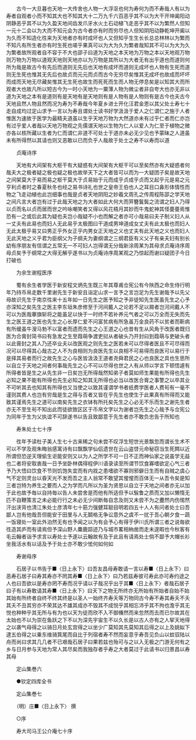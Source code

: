 <!-- { "loadSidebar": true } -->
　　古今一大旦暮也天地一大传舍也人物一大浮沤也何为寿何为而不寿哉人有以为寿者自观者小而不知其大也不知其大十二万九千六百恶乎其不以为大干开坤阖阳动阴静恶乎其不以为久盈天地间齿发爪牙水火土石动植飞走恶乎其不以为繁然人但知一元十二会以为大而不知元会为古今者亦有时而穷尽也人但知阴阳动静乾坤开阖以为久而不知造化徃来为天地者亦有时成坏也人又但知乎生生长长总总林林以为繁而不知凡有所生者亦有时生死也嗟乎果真可以为大为久为繁者哉知其不可以为大为久为繁者故所观者自不容于不大也邵子曰道为天地之本天地为万物之本以天地观万物则万物为万物以道观天地则天地亦以为万物是其所以为大者无有出乎道也而道则何所为哉是故古今有先后而道则无先后也天地有成坏而道则无成坏也人物有生死而道则无生死也惟其无先后也故贞而元元而贞而古今无穷尽矣惟其无成坏也故成而坏坏而成而天地无尽藏矣惟其无生死也故生而死死而生而人物无停息矣是以知其大而所观者大也故凡所以短古今为一时小天地为一粟薄人物为微尘者非自夸大也亦无非以道为天地之本有是道则有是天地有是天地则有是人物有是人物则有是古今也夫古今天地且然人物且然而况为寿为不寿哉今年夏乡进士开化汪君金恩以其父处士寿七十走自成均过定山求予一言以为寿且谓处士读书好学汲汲于爱人之仁谓仁之施于人者惟医为速故于医学为最精夫道虽以生乎天地万物为大然道亦未有过乎仁者而仁亦岂有过乎爱人者哉以天地万物观之先儒谓天地以生物为仁人以爱人为仁至于植物之微亦各以核所藏以生者为仁而谓仁非道不可处士于道亦未必无少见也予蒙昧之人道虽未有所得然以其请也则又恶敢以已而负乎人哉故于处士之寿不以寿而以道

　　贞庵诗序

　　天地有大间架有大枢干有大疑惑有大间架有大枢干可以至矣然亦有大疑惑者何哉夫大之极者疑之极也疑之极也故举天下之大者皆可以而为一大疑团子矣是故天地之间架莫大于易而易之枢干莫大于贞易始于元而成乎贞成乎贞而又起乎元是易之元亨利贞者时之春夏秋冬也经之易书诗礼也世之皇帝王伯也人之耳目口鼻形体情性而物之飞走动植也此岂细事也哉是贞者天地阴阳之妙羲文周孔之传周程陈邵之学天地之间凡言大者岂有过于此哉天地之为大者如此大何大而笄簪鬒鬓之流谓之妇人乃得以贞而名以贞而居而世之吟咏嘲笑者又得以风花梧月其妙而牛鬼蛇神其怪亹亹焉惟恐有一之或后此其为疑也夫岂小哉疑不小也而解之者亦可小哉易曰夫子制义妇人从一丈夫有此易也而妇人无此易乎太极图曰干道成男坤道成女丈夫有此太极也而妇人无此太极乎易又曰男正乎外女正乎内男女正天地之义也丈夫有此天地之义也而妇人无此天地之义乎君为臣纲父为子纲夫为妻纲谓之三纲君臣有义父子有亲夫妇有别长幼有序朋友有信谓之五常无一不可妇人岂得谓无分哉新涂周某为其母求贞庵诗序周母贞矣予于纲常之大得无解乎遂书以为贞庵诗序周某观之乃惊起而谢曰疑团子今日打破也

　　为余生谢程医序

　　蜀有余生者学医于新安程文炳先生既三年其尊甫佥宪公有今陜西之命生侍行明年乃持币帛走数千里谢先生于新安且诣定山求一言予之言岂足为先生谢哉予以先父母故识先生于南京徃来十五年如一日先生之医予知之予非徒知先生医虽先生之心予亦深知之矣先生之医主李东垣朱彦修至于河间戴人之论若不足以屑者岂河间戴人不可以为医哉搴旗斩将之能虽足以快于一时终不若补养元气者之可以万全而无失而先生之医王道之医也先生之心长厚仁爱不问富贫病有所急虽万金良药不以贫者而靳病有所缓虽牛溲马勃不以富者而遗而先生之心王道之心也昔有生从风角于改医者既归医为合膏封简书曰有急发之生至葭萌争渡吏挝从者破头乃开封曰到葭萌与吏破头者以此膏封之其人乃还卒业夫以改医观之则先生之医若未可以尽得者医且不可尽得而况可以尽得其心哉古之人不为良相则为良医先生以良相不可易得而良医可以易行于是择其易者而行之故先生之心与医皆汲汲王道者尧舜君民之心也良医之具也生思所以自立于天地之间者何事哉先生之心不可以尽得也世之人有从师以学言下顿悟遽有所得者皆是生之从先生非一日矣岂无所得哉然知弟子者莫如师生果能有所得也先生必知之果不能有所得也先生必知之知其无所得也必当以改医合膏之事警之以卒其业不可听其去也知其有所得也又当使之以致其谨谓学书者纸费学医者人费茍有一毫不谨则其费人也岂有穷哉是生之得与否者又皆在乎先生也使生于此果真有所得而又能致其谨焉先生之道可以南矣先生之衣钵有所托矣先生之心必无不乐而生之谢先生者亦无不至生茍不知出此而徒欲致区区于币帛文字以为谢者岂先生之心哉予与佥宪公为同年于生为父执谊不可辞遂书以告且致鄙意于先生者亦不敢负忠告于所知也

　　寿朱处士七十序

　　徃年予读杜子美人生七十古来稀之句未尝不叹浮生短世光景飘忽而谓长生术不可以不学及观朱晦翁感寓诗有曰飘飘学仙侣遗世在云山盗啔元命秘窃当生死闗以近所谓但恐逆天理偷生讵能安则又以为人之所学不可一日不正而神仙家之说虽学无益也二者将安取衷哉一日予坐卧林偶得程伊川语录读至所谓节饮食寡嗜欲定心气三者予乃大悟曰饮食不节则饥饱失宜而有内戕之患嗜欲不寡则邪僻日生而有自贼之虞心气不定则灵台以昏天光不发而吾之主人翁常不敢望其惺惺而百体无一从吾令矣是知三者岂特为养生之要而人之为学而凡所以为圣为贤思以自立于天地之间者亦无以加于此也故予毎以自持毎以告人未尝舍是而他有所适但予以騃鲁之质而又加以懒惰无匹不自鞭策言之未必能行行之未必无少间断毎自念及则又未尝不为之衋然内伤惕然汗出浃背也清江朱处士彦清年七十筋力强健耳聪目明若四五十人人有问者处士曰吾鄙人岂有他哉吾但能安于田里与人无鬬格无争讼意外之虞不一扰于吾心朝夕食一蔬一饭寝处一室此外泊然无有也予闻之以为有会予心有得于伊川氏所谓三者之说毎欲徃造其庐而有请焉但予深山野人麋鹿踪迹乃与城市畧相枘凿而走未遑暇也今秋客有毛云翰者诣予求言以寿处士予遂以云翰故有及于此且有请焉处士倘不鄙予大帽长衫坐我活水有以话及予于处士亦不敢少恡何如何如

　　寿谢母序

　　石居子以书告于■〈日上永下〉曰吾友昌母寿敢请一言以寿■〈日上永下〉曰恶寿石居子曰寿其寿亦不罔其寿■〈日上永下〉曰乃若兹寿彼可寿此亦可寿约途之人也曰吾欲以是寿亦罔不寿而况乎请以子哉况乎出于其■〈日上永下〉者哉石居子曰子有以寿敢请其寿■〈日上永下〉曰天下之物无所终亦无所始有所始者自始不始其始有所终者自终不终其终是以圣人一始终齐寿夭等万物同古今寿不寿其寿夭不夭其夭不丑其穷亦不荣其达不雄其成亦不毁其不成悦乎其相忘沛乎其不拘也澹乎其无悦也种种乎其无所与有为也以天为徒而欣不入不御儵然而来忽然而去而已尔故其在太始也不以为崇在鱼跃之下不以为深先宇宙生不以久长是以古人亦有之人挈天地得之以袭气母得之以骑日月处玄宫得之以坐少广莫知其先莫知其后得之以上及姚姒下逮五伯得之以乗东维骑箕尾而自比于列宿者寿不然而妄意乎寿吾见负山以蚊驭陆以舟而尚曰求其几几者不已艰哉石居子曰果若兹也殆可与之以入无极之门游无何有之乡与日月参与天地为常人其尽矣而我独存者乎寿之大者莫过于此请书以归景昌以寿其母

　　定山集巻六

　　●钦定四库全书

　　定山集巻七

　　（明）庄■〈日上永下〉 撰

　　○序

　　寿大司马王公介庵七十序

